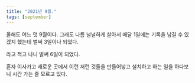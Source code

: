 ```yaml
---
title: "2021년 9월."
tags: [september]
---
```


올해도 어느 덧 9월이다. 그래도 나름 널널하게 살아서 매달 1일에는 기록을 남길 수 있겠지 했는데 벌써 3일이나 되었다. 

라고 적고 나니 벌써 6일이 되었다. 

혼자 이사가고 새로운 곳에서 이런 저런 것들을 만들어넣고 설치하고 하는 일을 하다보니 시간 가는 줄 모르고 있다.

